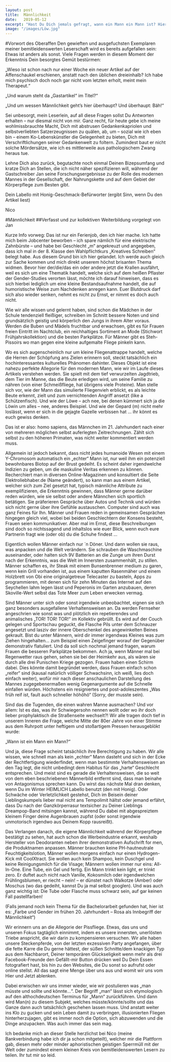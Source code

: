 ```yaml
---
layout: post
title:  Männlichkeit
date:   2019-05-12
excerpt: "Hast Du Dich jemals gefragt, wann ein Mann ein Mann ist? Hier wirst Du vielleicht keine Antwort darauf finden, aber erfahren, warum wir uns alle diese Frage schon mal gestellt haben."
image: "/images/Löw.jpg"
---
```


#Vorwort des Oberaffen
Den gewieften und ausgefuchsten Exemplaren meiner bemitleidenswerten Leserschaft wird es bereits aufgefallen sein: Etwas ist anders als sonst. Viele Fragen werden in diesem Moment der Erkenntnis Dein besorgtes Gemüt bestürmen:

„Wieso ist schon nach nur einer Woche ein neuer Artikel auf der Affenschaukel erschienen, anstatt nach den üblichen dreieinhalb? Ich habe mich psychisch doch noch gar nicht vom letzten erholt, meint mein Therapeut.“

„Und warum steht da „Gastartikel“ im Titel?“

„Und um wessen Männlichkeit geht’s hier überhaupt? Und überhaupt: Bäh!“

Sei unbesorgt, mein Leserlein, auf all diese Fragen sollst Du Antworten erhalten – nur diesmal nicht von mir. Ganz recht, für heute gebe ich meine wohlmissbrauchte Macht, Dich mit abstrusen Gedankenkapriolen und selbstverliebten Satzerzeugnissen zu quälen, ab, um – sozial wie ich eben bin – einem Ko-Lebenskünstler die Gelegenheit zu bieten, Dich mit Verschriftlichungen seiner Gedankenwelt zu foltern. Zumindest baut er nicht solche Mördersätze, wie ich es mittlerweile aus pathologischem Zwang heraus tue.

Lehne Dich also zurück, begutachte noch einmal Deinen Bizepsumfang und kratze Dich an Stellen, die ich nicht näher spezifizieren will, während der Gastschreiber Jan seine Forschungsergebnisse zu der Rolle des modernen Mannes in der Gesellschaft, der Nahrungskette und auf dem Gebiet der Körperpflege zum Besten gibt.

Dein Labello mit Honig-Geschmack-Befürworter (ergibt Sinn, wenn Du den Artikel liest)

Nico


#Männlichkeit
##Verfasst und zur kollektiven Weiterbildung vorgelegt von Jan

Kurze Info vorweg: Das ist nur ein Ferienjob, den ich hier mache. Ich hatte mich beim Jobcenter beworben – ich spare nämlich für eine elektrische Zahnbürste – und habe bei Geschlecht „m“ angekreuzt und angegeben, dass ich mal in der 8. Klasse den Wahlpflichtkurs „Kreatives Schreiben“ belegt habe. Aus diesem Grund bin ich hier gelandet. Ich werde auch gleich zur Sache kommen und mich direkt unserem höchst brisanten Thema widmen. Bevor hier der/die/das ein oder andere jetzt die Krallen ausfährt, weil es sich um eine Thematik handelt, welche sich auf dem heißen Pflaster der Gender-Studies verorten lässt, möchte ich darauf hinweisen, dass es sich hierbei lediglich um eine kleine Bestandsaufnahme handelt, die auf humoristische Weise zum Nachdenken anregen kann. Euer Blutdruck darf sich also wieder senken, nehmt es nicht zu Ernst, er nimmt es doch auch nicht.

Wie wir alle wissen und gelernt haben, sind schon die Mädchen in der Schule tendenziell fleißiger, schreiben im Schnitt bessere Noten und sind grundsätzlich geistig und körperlich den Jungs in ihrem Alter voraus. Werden die Buben und Mädels fruchtbar und erwachsen, gibt es für Frauen freien Eintritt im Nachtclub, ein reichhaltiges Sortiment an Mode (Stichwort Frühjahrskollektion) und die besten Parkplätze. Für Männer gibt es Steh-Pissoirs wo man gegen eine kleine aufgemalte Fliege pinkeln kann.

Wo es sich augenscheinlich nur um kleine Fliegenattrappe handelt, welche die Herren der Schöpfung ans Zielen erinnern soll, steckt tatsächlich ein hochinteressantes kulturelles Phänomen dahinter. Dieses Objekt ist eine nahezu perfekte Allegorie für den modernen Mann, wie wir im Laufe dieses Artikels verstehen werden. Sie spielt mit dem tief verwurzelten Jagdtrieb, dem Tier im Manne, das die Beute erledigen wird, um seine Familie zu nähren (von einer Schmeißfliege, hat übrigens viele Proteine). Man stelle sich vor, wie der Mann das simulierte Fliegenvieh erblickt, es als leichte Beute erkennt, zielt und zum vernichtenden Angriff ansetzt (like a Schützenfisch). Und wie der Löwe – ach nee, bei denen kümmert sich ja die Löwin um alles – nee, anderes Beispiel. Und wie der Gepard (m) nicht mehr loslässt, wenn er sich in die gejagte Gazelle verbissen hat … ihr könnt es euch gewiss denken.

Das ist er also: homo sapiens, das Männchen im 21. Jahrhundert nach einer von mehreren möglichen selbst auferlegten Zeitrechnungen. Zählt sich selbst zu den höheren Primaten, was nicht weiter kommentiert werden muss.

Allgemein ist jedoch bekannt, dass nicht jedes humanoide Wesen mit einem Y-Chromosom automatisch ein „echter“ Mann ist, nur weil ihm ein potenziell bewohnbares Biotop auf der Brust gedeiht. Es scheint daher irgendwelche Indizien zu geben, um die maskuline Veritas erkennen zu können. Recherchiert man in diversen Online-Magazinen und konsultiert die Seite Elektroliebhaber.de (Name geändert), so kann man aus einem Artikel, welcher sich zum Ziel gesetzt hat, typisch männliche Attribute zu exemplifizieren, die Erkenntnis gewinnen, dass Männer gerne darüber reden würden, wie sie selbst oder andere Männchen sich sportlich betätigen. Sie präferieren Gespräche über Autos und Technik und würden sich nicht gerne über ihre Gefühle austauschen. Computer sind auch was ganz Feines für Ihn. Männer und Frauen reden in gemeinsamen Gesprächen hingegen gleich viel, wobei bei beiden Geschlechtern der Konsens besteht, Frauen seien kommunikativer. Aber mal im Ernst, diese Beschreibungen sind doch so nichtssagend und inhaltslos wie euer Blick, wenn euch eure Partnerin fragt wie (oder ob) du die Schuhe findest …

Eigentlich wollen Männer einfach nur ´n Döner. Und dann wollen sie raus, was anpacken und die Welt verändern. Sie schrauben die Waschmaschine auseinander, oder halten sich 9V Batterien an die Zunge um ihren Durst nach der Erkenntnis, was die Welt im Innersten zusammenhält, zu stillen. Männer schaffen es, ihr Steak mit einem Bunsenbrenner medium zu garen, wenn kein Grill vorhanden ist, aus einem kaputten Rasenmäher und einem Holzbrett von Obi eine originalgetreue Telecaster zu basteln, Apps zu programmieren, mit denen sich für zehn Minuten das Internet auf den Seychellen lahm legen lässt und Peperonis im Garten anzubauen, deren Skoville-Wert selbst das Tote Meer zum Leben erwecken vermag.

Sind Männer unter sich oder sonst irgendwie unbeobachtet, eignen sie sich ganz besonders ausgefallene Verhaltensweisen an. Da werden Fernseher angeschrien wie sonst was und plötzlich ein repetierendes und animalisches „TOR! TOR! TOR!“ im Kollektiv gebrüllt. Es wird auf der Couch gelegen und Sportschau geguckt, die Flasche Pils unter dem Schnauzer angesetzt und lasziv der innere Oberschenkel des angewinkelten Beines gekrault. Bist du unter Männern, wird dir immer irgendwas Kleines was zum Ziehen hingehalten… zum Beispiel einen Zeigefinger worauf der Gegenüber demonstrativ flatuliert. Und da soll sich nochmal jemand fragen, warum Frauen die besseren Parkplätze bekommen. Ach ja, wenn Männer mal bei Regenwetter raus gehen, sehen sie bei der Heimkehr aus, als wären sie durch alle drei Punischen Kriege gezogen. Frauen haben einen Schirm dabei. Dies könnte damit begründet werden, dass Frauen einfach schon „reifer“ sind (kausal natürlich völliger Schwachsinn, ich weiß, lies doch einfach weiter), wofür mir nach dieser anschaulichen Darstellung des Mannes zugegebenermaßen wenig Gegenargumente auf die Schnelle einfallen würden. Höchstens ein resigniertes und post-adoleszentes „Was früh reif ist, fault auch schneller höhöhö“ (Sorry, der musste sein).

Sind das die Tugenden, die einen wahren Manne ausmachen? Und vor allem: Ist es das, was ihr Schwiegersohn nennen wollt oder wo ihr doch lieber prophylaktisch die Straßenseite wechselt?! Wir alle tragen doch tief in unserem Inneren die Frage, welche Mitte der 80er Jahre von einer Stimme aus dem Ruhrpott unter heftigem und stoßartigem Pressen herausgeblökt wurde:

„Wann ist ein Mann ein Mann?“

Und ja, diese Frage scheint tatsächlich ihre Berechtigung zu haben. Wir alle wissen, wie schnell man als kein „echter“ Mann dasteht und sich in der Ecke der Rechtfertigung wiederfindet, wenn man bestimmte Verhaltensweisen an den Tag legt, die nicht unbedingt dem Habitus für das „harte“ Geschlecht entsprechen. Und meist sind es gerade die Verhaltensweisen, die so weit von dem eben beschriebenen Männerbild entfernt sind, dass man beinahe von Antagonismus sprechen kann. Du wirst das nächste Mal dran denken, wenn Du im Winter HEIMLICH Labello benutzt (den mit Honig). Oder Schwäche oder Verletzlichkeit gestehst, Dich im Beisein deiner Lieblingskumpels lieber mal nicht ans Tempolimit hältst oder jemand erfährt, dass Du nach der Ganzkörperrasur textsicher zu Deiner Lieblings Dreampop-Band mitsingen kannst, während Du dabei mit abgespreiztem kleinem Finger deine Augenbrauen zupfst (oder sonst irgendwie unmotorisch irgendwo aus Deinem Kopp rausreißt).

Das Verlangen danach, die eigene Männlichkeit während der Körperpflege bestätigt zu sehen, hat auch schon die Werbeindustrie erkannt, weshalb Hersteller von Deodoranten neben ihrer demonstrativen Aufschrift for men, die Produktnamen anpassen. Männer brauchen keine PH-hautneutrale Feuchtigkeitslotion, Männer wollen morgens einfach nur einen Hydrogen-Kick mit CoolXtract. Sie wollen auch kein Shampoo, kein Duschgel und keine Reinigungsmilch für die Visage; Männern wollen immer nur eins: All-In-One. Eine Tube, ein Gel und fertig. Ein Mann trinkt kein light, er trinkt zero. Er duftet auch nicht nach Vanille, Kokosmilch oder irgendwelchen Frühlingsblumen, er riecht – nein! – er dünstet nach Walkotze (Amber) oder Moschus (wo das gedeiht, kannst Du ja mal selbst googlen). Und was auch ganz wichtig ist: Die Tube oder Flasche muss schwarz sein, auf gar keinen Fall pastellfarben!

(Falls jemand noch kein Thema für die Bachelorarbeit gefunden hat, hier ist es: „Farbe und Gender im frühen 20. Jahrhundert – Rosa als Innbegriff der Männlichkeit“)

Wir erinnern uns an die Allegorie der Pissfliege. Etwas, das uns und unseren Fokus tagtäglich einnimmt, indem es unsere innersten, unerlösten Triebe anspricht, die wir darin zu kompensieren versuchen. Wir alle haben unsere Steckenpferde, von der letzten exzessiven Party angefangen, über die fette Karre die Du gerne hättest, der süßen Schnitte/dem knackigen Typ aus dem Nachbarort, Deiner temporären Glückseligkeit wenn mehr als drei Facebook-Freunde den Gefällt-mir Button drücken weil Du Dein Essen fotografiert hast, bis hin zu den Websites, die Du sonst so aufrufst oder online stellst. All das sagt eine Menge über uns aus und womit wir uns vom Hier und Jetzt ablenken.

Dabei erwischen wir uns immer wieder, wie wir postulieren was „man müsste und sollte und könnte…“. Der Begriff „man“ lässt sich etymologisch auf den althochdeutschen Terminus für „Mann“ zurückführen. Und dann wird Man(n) zu diesem Subjekt, welches müsste/könnte/sollte und das Ganze dann auch tatsächlich geschehen lassen muss. Und anstatt weiter ins Klo zu gucken und sein Leben damit zu verbringen, illusionierten Fliegen hinterherzujagen, gibt es immer noch die Option, sich abzuwenden und die Dinge anzupacken. Was auch immer das sein mag.

Ich bedanke mich an dieser Stelle herzlichst bei Nico (meine Bankverbindung habe ich dir ja schon mitgeteilt), welcher mir die Plattform gab, diesen mehr oder minder aphoristischen geistigen Sperrmüll mit der Welt oder zumindest einem kleinen Kreis von bemitleidenswerten Lesern zu teilen. Ihr tut mir so leid.
